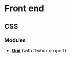 # Front end

## CSS

### Modules

* **[Grid](https://github.com/Gibe/front-end/blob/master/modules/_grid.scss)** (with flexbox support):
